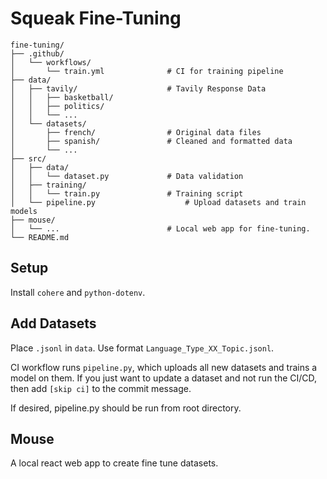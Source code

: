 # Squeak Fine-Tuning

```
fine-tuning/
├── .github/
│   └── workflows/
│       └── train.yml              # CI for training pipeline
├── data/
│   ├── tavily/                    # Tavily Response Data
│   │   ├── basketball/
│   │   ├── politics/
│   │   └── ...
│   └── datasets/
│       ├── french/                # Original data files
│       ├── spanish/               # Cleaned and formatted data
│       └── ...
├── src/
│   ├── data/
│   │   └── dataset.py             # Data validation
│   ├── training/
│   │   └── train.py               # Training script
│   └── pipeline.py                    # Upload datasets and train models
├── mouse/
│   └── ...                        # Local web app for fine-tuning.
└── README.md
```

## Setup
Install `cohere` and `python-dotenv`.

## Add Datasets
Place `.jsonl` in `data`.
Use format `Language_Type_XX_Topic.jsonl`.

CI workflow runs `pipeline.py`, which uploads all new datasets and trains a model on them.
If you just want to update a dataset and not run the CI/CD, then add `[skip ci]` to the commit message.

If desired, pipeline.py should be run from root directory.

## Mouse
A local react web app to create fine tune datasets.